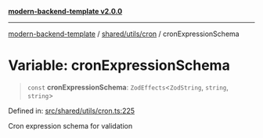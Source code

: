 [**modern-backend-template v2.0.0**](../../../../README.md)

***

[modern-backend-template](../../../../modules.md) / [shared/utils/cron](../README.md) / cronExpressionSchema

# Variable: cronExpressionSchema

> `const` **cronExpressionSchema**: `ZodEffects`\<`ZodString`, `string`, `string`\>

Defined in: [src/shared/utils/cron.ts:225](https://github.com/maemreyo/saas-4cus-nodejs/blob/2a5b3f3aa11335dfa561e80e1feabb8e6084261e/src/shared/utils/cron.ts#L225)

Cron expression schema for validation
